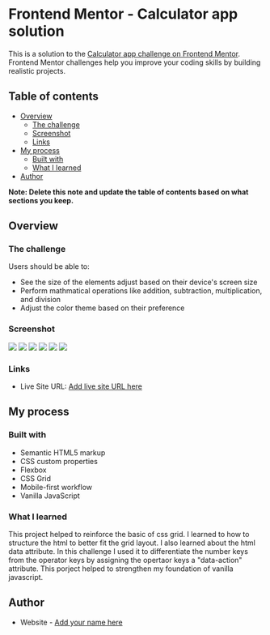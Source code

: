 # Frontend Mentor - Calculator app solution

This is a solution to the [Calculator app challenge on Frontend Mentor](https://www.frontendmentor.io/challenges/calculator-app-9lteq5N29). Frontend Mentor challenges help you improve your coding skills by building realistic projects. 

## Table of contents

- [Overview](#overview)
  - [The challenge](#the-challenge)
  - [Screenshot](#screenshot)
  - [Links](#links)
- [My process](#my-process)
  - [Built with](#built-with)
  - [What I learned](#what-i-learned)
- [Author](#author)


**Note: Delete this note and update the table of contents based on what sections you keep.**

## Overview

### The challenge

Users should be able to:

- See the size of the elements adjust based on their device's screen size
- Perform mathmatical operations like addition, subtraction, multiplication, and division
- Adjust the color theme based on their preference

### Screenshot

![](./screenshots/desktop_cal_theme1.png)
![](./screenshots/desktop_cal_theme2.png)
![](./screenshots/desktop_cal_theme3.png)
![](./screenshots/mobile_calc_theme1.png)
![](./screenshots/mobile_calc_theme2.png)
![](./screenshots/mobile_calc_theme3.png)


### Links

- Live Site URL: [Add live site URL here](https://your-live-site-url.com)

## My process

### Built with

- Semantic HTML5 markup
- CSS custom properties
- Flexbox
- CSS Grid
- Mobile-first workflow
- Vanilla JavaScript


### What I learned

This project helped to reinforce the basic of css grid. I learned to how to structure the html to better fit the 
grid layout. I also learned about the html data attribute. In this challenge I used it to differentiate the number 
keys from the operator keys by assigning the opertaor keys a "data-action" attribute. This porject helped to strengthen my foundation of vanilla javascript.


## Author

- Website - [Add your name here](https://www.your-site.com)

